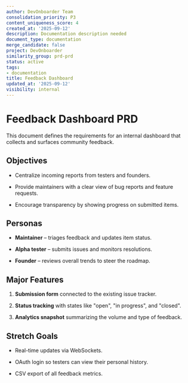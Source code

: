 ```yaml
---
author: DevOnboarder Team
consolidation_priority: P3
content_uniqueness_score: 4
created_at: '2025-09-12'
description: Documentation description needed
document_type: documentation
merge_candidate: false
project: DevOnboarder
similarity_group: prd-prd
status: active
tags:
- documentation
title: Feedback Dashboard
updated_at: '2025-09-12'
visibility: internal
---
```


# Feedback Dashboard PRD

This document defines the requirements for an internal dashboard that collects and surfaces community feedback.

## Objectives

- Centralize incoming reports from testers and founders.

- Provide maintainers with a clear view of bug reports and feature requests.

- Encourage transparency by showing progress on submitted items.

## Personas

- **Maintainer** – triages feedback and updates item status.

- **Alpha tester** – submits issues and monitors resolutions.

- **Founder** – reviews overall trends to steer the roadmap.

## Major Features

1. **Submission form** connected to the existing issue tracker.

2. **Status tracking** with states like "open", "in progress", and "closed".

3. **Analytics snapshot** summarizing the volume and type of feedback.

## Stretch Goals

- Real-time updates via WebSockets.

- OAuth login so testers can view their personal history.

- CSV export of all feedback metrics.
